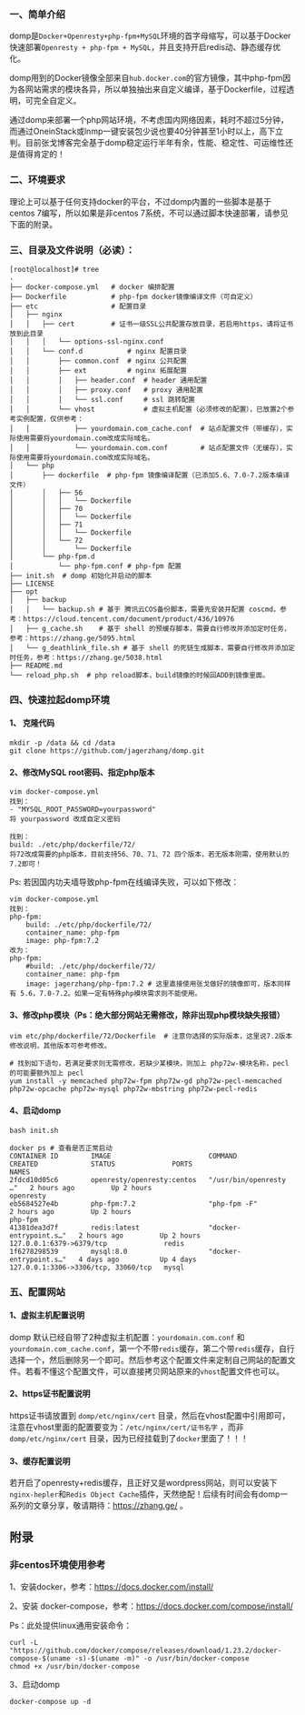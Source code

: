 ### 一、简单介绍
domp是`Docker+Openresty+php-fpm+MySQL`环境的首字母缩写，可以基于Docker快速部署`Openresty + php-fpm + MySQL`，并且支持开启redis动、静态缓存优化。

domp用到的Docker镜像全部来自`hub.docker.com`的官方镜像，其中php-fpm因为各网站需求的模块各异，所以单独抽出来自定义编译，基于Dockerfile，过程透明，可完全自定义。

通过domp来部署一个php网站环境，不考虑国内网络因素，耗时不超过5分钟，而通过OneinStack或lnmp一键安装包少说也要40分钟甚至1小时以上，高下立判。目前张戈博客完全基于domp稳定运行半年有余，性能、稳定性、可运维性还是值得肯定的！

### 二、环境要求
理论上可以基于任何支持docker的平台，不过domp内置的一些脚本是基于centos 7编写，所以如果是非centos 7系统，不可以通过脚本快速部署，请参见下面的附录。

### 三、目录及文件说明（必读）：
```
[root@localhost]# tree
.
├── docker-compose.yml   # docker 编排配置
├── Dockerfile           # php-fpm docker镜像编译文件（可自定义）
├── etc                  # 配置目录
│   ├── nginx
│   │   ├── cert         # 证书一级SSL公共配置存放目录，若启用https，请将证书放到此目录
│   │   │   └── options-ssl-nginx.conf
│   │   └── conf.d           # nginx 配置目录
│   │       ├── common.conf  # nginx 公共配置
│   │       ├── ext          # nginx 拓展配置
│   │       │   ├── header.conf  # header 通用配置
│   │       │   ├── proxy.conf   # proxy 通用配置
│   │       │   └── ssl.conf     # ssl 跳转配置
│   │       └── vhost            # 虚拟主机配置（必须修改的配置），已放置2个参考实例配置，仅供参考：
│   │           ├── yourdomain.com_cache.conf  # 站点配置文件（带缓存），实际使用需要将yourdomain.com改成实际域名。
│   │           └── yourdomain.com.conf        # 站点配置文件（无缓存），实际使用需要将yourdomain.com改成实际域名。
│   └── php
│       ├── dockerfile  # php-fpm 镜像编译配置（已添加5.6、7.0-7.2版本编译文件）
│       │   ├── 56
│       │   │   └── Dockerfile
│       │   ├── 70
│       │   │   └── Dockerfile
│       │   ├── 71
│       │   │   └── Dockerfile
│       │   └── 72
│       │       └── Dockerfile
│       └── php-fpm.d
│           └── php-fpm.conf # php-fpm 配置
├── init.sh  # domp 初始化并启动的脚本
├── LICENSE
├── opt
│   ├── backup
│   │   └── backup.sh # 基于 腾讯云COS备份脚本，需要先安装并配置 coscmd，参考：https://cloud.tencent.com/document/product/436/10976
│   ├── g_cache.sh    # 基于 shell 的预缓存脚本，需要自行修改并添加定时任务，参考：https://zhang.ge/5095.html
│   └── g_deathlink_file.sh # 基于 shell 的死链生成脚本，需要自行修改并添加定时任务，参考：https://zhang.ge/5038.html
├── README.md
└── reload_php.sh  # php reload脚本，build镜像的时候回ADD到镜像里面。
```
### 四、快速拉起domp环境
#### 1、 克隆代码
```
mkdir -p /data && cd /data
git clone https://github.com/jagerzhang/domp.git
```
#### 2、修改MySQL root密码、指定php版本
```
vim docker-compose.yml
找到：
- "MYSQL_ROOT_PASSWORD=yourpassword"
将 yourpassword 改成自定义密码

找到：
build: ./etc/php/dockerfile/72/ 
将72改成需要的php版本，目前支持56、70、71、72 四个版本，若无版本刚需，使用默认的7.2即可！
```
Ps: 若因国内功夫墙导致php-fpm在线编译失败，可以如下修改：
```
vim docker-compose.yml
找到：
php-fpm:
    build: ./etc/php/dockerfile/72/
    container_name: php-fpm
    image: php-fpm:7.2
改为：
php-fpm:
    #build: ./etc/php/dockerfile/72/
    container_name: php-fpm
    image: jagerzhang/php-fpm:7.2 # 这里直接使用张戈做好的镜像即可，版本同样有 5.6，7.0-7.2。如果一定有特殊php模块需求则不能使用。
```
#### 3、修改php模块（Ps：绝大部分网站无需修改，除非出现php模块缺失报错）
```
vim etc/php/dockerfile/72/Dockerfile  # 注意你选择的实际版本，这里说7.2版本修改说明，其他版本可参考修改。

# 找到如下语句，若满足要求则无需修改，若缺少某模块，则加上 php72w-模块名称，pecl的可能要额外加上 pecl
yum install -y memcached php72w-fpm php72w-gd php72w-pecl-memcached php72w-opcache php72w-mysql php72w-mbstring php72w-pecl-redis
```
#### 4、启动domp
```
bash init.sh

docker ps # 查看是否正常启动
CONTAINER ID        IMAGE                        COMMAND                  CREATED             STATUS              PORTS                                 NAMES
2fdcd10d05c6        openresty/openresty:centos   "/usr/bin/openresty …"   2 hours ago         Up 2 hours                                                openresty
eb5684527e4b        php-fpm:7.2                  "php-fpm -F"             2 hours ago         Up 2 hours                                                php-fpm
41381dea3d7f        redis:latest                 "docker-entrypoint.s…"   2 hours ago         Up 2 hours          127.0.0.1:6379->6379/tcp              redis
1f6278298539        mysql:8.0                    "docker-entrypoint.s…"   4 days ago          Up 4 days           127.0.0.1:3306->3306/tcp, 33060/tcp   mysql
```
### 五、配置网站

#### 1、虚拟主机配置说明
domp 默认已经自带了2种虚拟主机配置：`yourdomain.com.conf` 和 `yourdomain.com_cache.conf`，第一个不带`redis`缓存，第二个带`redis`缓存，自行选择一个，然后删除另一个即可。然后参考这个配置文件来定制自己网站的配置文件。若看不懂这个配置文件，可以直接拷贝网站原来的`vhost`配置文件也可以。

#### 2、https证书配置说明
https证书请放置到 `domp/etc/nginx/cert` 目录，然后在vhost配置中引用即可，注意在vhost里面的配置要变为：`/etc/nginx/cert/证书名字` ，而非`domp/etc/nginx/cert` 目录，因为已经挂载到了`docker`里面了！！！

#### 3、缓存配置说明
若开启了openresty+redis缓存，且正好又是wordpress网站，则可以安装下`nginx-hepler`和`Redis Object Cache`插件，天然绝配！后续有时间会有domp一系列的文章分享，敬请期待：https://zhang.ge/ 。

## 附录
### 非centos环境使用参考

1、安装docker，参考：https://docs.docker.com/install/

2、安装 docker-compose，参考：https://docs.docker.com/compose/install/

Ps：此处提供linux通用安装命令：
```
curl -L "https://github.com/docker/compose/releases/download/1.23.2/docker-compose-$(uname -s)-$(uname -m)" -o /usr/bin/docker-compose
chmod +x /usr/bin/docker-compose
```
3、启动domp
```
docker-compose up -d
```
